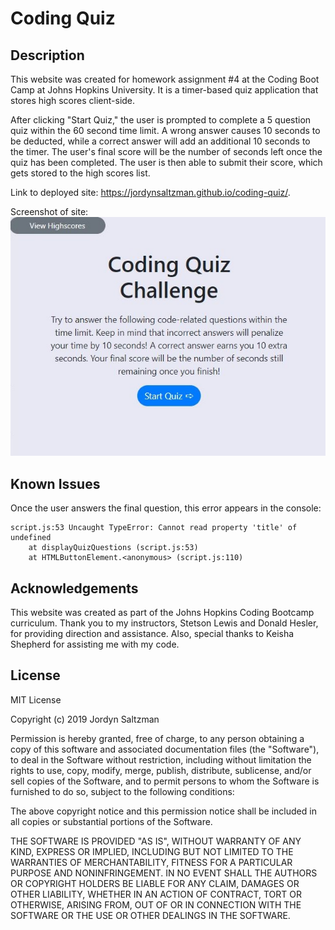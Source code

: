 # Coding Quiz

## Description
This website was created for homework assignment #4 at the Coding Boot Camp at Johns Hopkins University. It is a timer-based quiz application that stores high scores client-side.

After clicking "Start Quiz," the user is prompted to complete a 5 question quiz within the 60 second time limit. A wrong answer causes 10 seconds to be deducted, while a correct answer will add an additional 10 seconds to the timer. The user's final score will be the number of seconds left once the quiz has been completed. The user is then able to submit their score, which gets stored to the high scores list. 

Link to deployed site: 
https://jordynsaltzman.github.io/coding-quiz/.

Screenshot of site:
![Screenshot of Site](assets/images/screenshot.JPG "Screenshot")

## Known Issues
Once the user answers the final question, this error appears in the console: 

    script.js:53 Uncaught TypeError: Cannot read property 'title' of undefined
        at displayQuizQuestions (script.js:53)
        at HTMLButtonElement.<anonymous> (script.js:110)


## Acknowledgements

This website was created as part of the Johns Hopkins Coding Bootcamp curriculum. Thank you to my instructors, Stetson Lewis and Donald Hesler, for providing direction and assistance. Also, special thanks to Keisha Shepherd for assisting me with my code. 


## License 

MIT License

Copyright (c) 2019 Jordyn Saltzman

Permission is hereby granted, free of charge, to any person obtaining a copy
of this software and associated documentation files (the "Software"), to deal
in the Software without restriction, including without limitation the rights
to use, copy, modify, merge, publish, distribute, sublicense, and/or sell
copies of the Software, and to permit persons to whom the Software is
furnished to do so, subject to the following conditions:

The above copyright notice and this permission notice shall be included in all
copies or substantial portions of the Software.

THE SOFTWARE IS PROVIDED "AS IS", WITHOUT WARRANTY OF ANY KIND, EXPRESS OR
IMPLIED, INCLUDING BUT NOT LIMITED TO THE WARRANTIES OF MERCHANTABILITY,
FITNESS FOR A PARTICULAR PURPOSE AND NONINFRINGEMENT. IN NO EVENT SHALL THE
AUTHORS OR COPYRIGHT HOLDERS BE LIABLE FOR ANY CLAIM, DAMAGES OR OTHER
LIABILITY, WHETHER IN AN ACTION OF CONTRACT, TORT OR OTHERWISE, ARISING FROM,
OUT OF OR IN CONNECTION WITH THE SOFTWARE OR THE USE OR OTHER DEALINGS IN THE
SOFTWARE.
